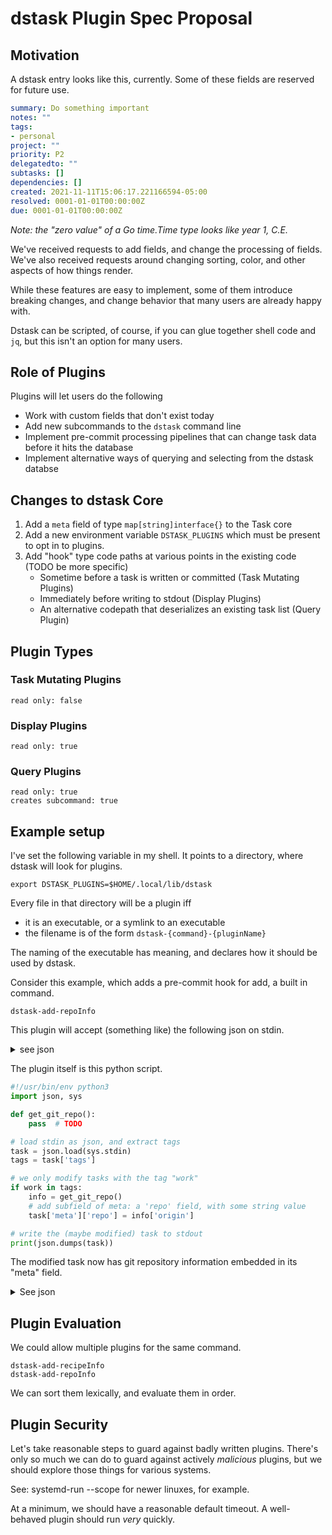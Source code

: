 # dstask Plugin Spec Proposal

## Motivation

A dstask entry looks like this, currently. Some of these fields are reserved 
for future use.

```yaml
summary: Do something important
notes: ""
tags:
- personal
project: ""
priority: P2
delegatedto: ""
subtasks: []
dependencies: []
created: 2021-11-11T15:06:17.221166594-05:00
resolved: 0001-01-01T00:00:00Z
due: 0001-01-01T00:00:00Z
```

_Note: the "zero value" of a Go time.Time type looks like year 1, C.E._


We've received requests to add fields, and change the processing of fields.
We've also received requests around changing sorting, color, and other aspects
of how things render.

While these features are easy to implement, some of them introduce breaking
changes, and change behavior that many users are already happy with.

Dstask can be scripted, of course, if you can glue together shell code and `jq`,
but this isn't an option for many users.

## Role of Plugins

Plugins will let users do the following

* Work with custom fields that don't exist today
* Add new subcommands to the `dstask` command line
* Implement pre-commit processing pipelines that can change task data before
  it hits the database
* Implement alternative ways of querying and selecting from the dstask databse

## Changes to dstask Core

1. Add a `meta` field of type `map[string]interface{}` to the Task core
2. Add a new environment variable `DSTASK_PLUGINS` which must be present to opt
   in to plugins.
3. Add "hook" type code paths at various points in the existing code (TODO be more specific)
   * Sometime before a task is written or committed (Task Mutating Plugins)
   * Immediately before writing to stdout (Display Plugins)
   * An alternative codepath that deserializes an existing task list (Query Plugin)

## Plugin Types

### Task Mutating Plugins

```
read only: false
```

### Display Plugins

```
read only: true
```

### Query Plugins

```
read only: true
creates subcommand: true
```


## Example setup

I've set the following variable in my shell. It points to a directory, where
dstask will look for plugins.

```
export DSTASK_PLUGINS=$HOME/.local/lib/dstask
```

Every file in that directory will be a plugin iff

* it is an executable, or a symlink to an executable
* the filename is of the form `dstask-{command}-{pluginName}`

The naming of the executable has meaning, and declares how it should be
used by dstask.

Consider this example, which adds a pre-commit hook for add, a built in command.

```
dstask-add-repoInfo
```

This plugin will accept (something like) the following json on stdin.

<details>
	<summary>see json</summary>

```json
  {
    "uuid": "6d7fb61b-628e-4a87-8ed3-8d61081c4d2e",
    "status": "pending",
    "summary": "Deploy version 2 to server",
    "notes": "",
    "tags": [
      "work"
    ],
    "project": "",
    "priority": "P2",
    "created": "2021-11-05T14:59:10.781660165-04:00",
    "resolved": "0001-01-01T00:00:00Z",
    "due": "0001-01-01T00:00:00Z",
    "meta": {}
  }
```

Note our new "meta" field.

</details>


The plugin itself is this python script.

```py
#!/usr/bin/env python3
import json, sys

def get_git_repo():
	pass  # TODO

# load stdin as json, and extract tags
task = json.load(sys.stdin)
tags = task['tags']

# we only modify tasks with the tag "work"
if work in tags:
	info = get_git_repo()
	# add subfield of meta: a 'repo' field, with some string value
	task['meta']['repo'] = info['origin']

# write the (maybe modified) task to stdout
print(json.dumps(task))

```

The modified task now has git repository information embedded in its
"meta" field.

<details>
	<summary>See json</summary>

```json
  {
    "uuid": "6d7fb61b-628e-4a87-8ed3-8d61081c4d2e",
    "status": "pending",
    "summary": "Deploy version 2 to server",
    "notes": "",
    "tags": [
      "work"
    ],
    "project": "",
    "priority": "P2",
    "created": "2021-11-05T14:59:10.781660165-04:00",
    "resolved": "0001-01-01T00:00:00Z",
    "due": "0001-01-01T00:00:00Z",
    "meta": {
    	"repo": "git@github.com:coolgirl234123/server.git"
    }
  }
```

</details>


## Plugin Evaluation

We could allow multiple plugins for the same command.

```
dstask-add-recipeInfo
dstask-add-repoInfo
```

We can sort them lexically, and evaluate them in order.


## Plugin Security

Let's take reasonable steps to guard against badly written
plugins. There's only so much we can do to guard against
actively _malicious_ plugins, but we should explore those
things for various systems.

See: systemd-run --scope for newer linuxes, for example.

At a minimum, we should have a reasonable default timeout.
A well-behaved plugin should run _very_ quickly.
